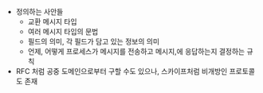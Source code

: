 
- 정의하는 사안들
	- 교환 메시지 타입
	- 여러 메시지 타입의 문법
	- 필드의 의미, 각 필드가 담고 있는 정보의 의미
	- 언제, 어떻게 프로세스가 메시지를 전송하고 메시지,에 응답하는지 결정하는 규칙
- RFC 처럼 공중 도메인으로부터 구할 수도 있으나, 스카이프처럼 비개방인 프로토콜도 존재